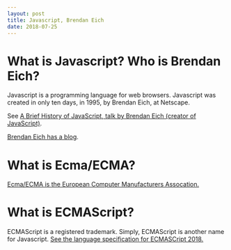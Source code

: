 ```yaml
---
layout: post
title: Javascript, Brendan Eich
date: 2018-07-25
---
```


# What is Javascript? Who is Brendan Eich?

Javascript is a programming language for web browsers. Javascript was created in only ten days, in 1995, by Brendan Eich, at Netscape.

See [A Brief History of JavaScript, talk by Brendan Eich (creator of JavaScript)](https://www.youtube.com/watch?v=qKJP93dWn40).

[Brendan Eich has a blog](https://brendaneich.com/).

# What is Ecma/ECMA?

[Ecma/ECMA is the European Computer Manufacturers Assocation.](https://www.ecma-international.org/)

# What is ECMAScript?

ECMAScript is a registered trademark. Simply, ECMAScript is another name for Javascript. [See the language specification for ECMASCript 2018.](https://www.ecma-international.org/publications/standards/Ecma-262.htm)
